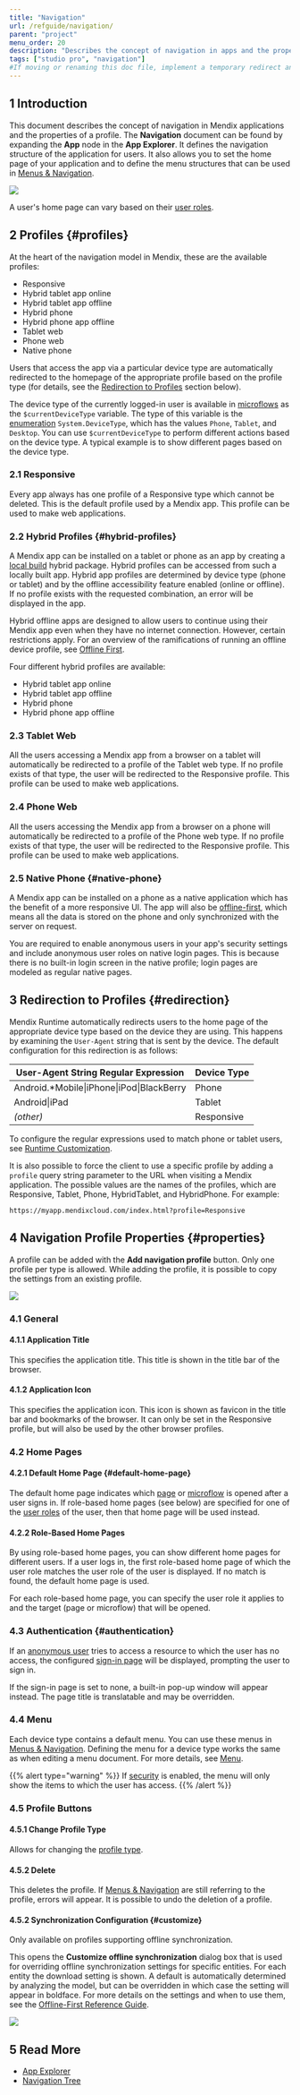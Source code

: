 ```yaml
---
title: "Navigation"
url: /refguide/navigation/
parent: "project"
menu_order: 20
description: "Describes the concept of navigation in apps and the properties of a profile."
tags: ["studio pro", "navigation"]
#If moving or renaming this doc file, implement a temporary redirect and let the respective team know they should update the URL in the product. See Mapping to Products for more details.
---
```


## 1 Introduction

This document describes the concept of navigation in Mendix applications and the properties of a profile. The **Navigation** document can be found by expanding the **App** node in the **App Explorer**. It defines the navigation structure of the application for users. It also allows you to set the home page of your application and to define the menu structures that can be used in [Menus & Navigation](menu-widgets). 

![](attachments/navigation/navigation-profile-properties.png)

A user's home page can vary based on their [user roles](user-roles).

## 2 Profiles {#profiles}

At the heart of the navigation model in Mendix, these are the available profiles:

* Responsive
* Hybrid tablet app online
* Hybrid tablet app offline
* Hybrid phone
* Hybrid phone app offline
* Tablet web
* Phone web
* Native phone

Users that access the app via a particular device type are automatically redirected to the homepage of the appropriate profile based on the profile type (for details, see the [Redirection to Profiles](#redirection) section below).

The device type of the currently logged-in user is available in [microflows](microflows) as the `$currentDeviceType` variable. The type of this variable is the [enumeration](enumerations) `System.DeviceType`, which has the values `Phone`, `Tablet`, and `Desktop`. You can use `$currentDeviceType` to perform different actions based on the device type. A typical example is to show different pages based on the device type.

### 2.1 Responsive

Every app always has one profile of a Responsive type which cannot be deleted. This is the default profile used by a Mendix app. This profile can be used to make web applications.

### 2.2 Hybrid Profiles {#hybrid-profiles}

A Mendix app can be installed on a tablet or phone as an app by creating a [local build](/howto8/mobile/build-hybrid-locally) hybrid package. Hybrid profiles can be accessed from such a locally built app. Hybrid app profiles are determined by device type (phone or tablet) and by the offline accessibility feature enabled (online or offline). If no profile exists with the requested combination, an error will be displayed in the app.

Hybrid offline apps are designed to allow users to continue using their Mendix app even when they have no internet connection. However, certain restrictions apply. For an overview of the ramifications of running an offline device profile, see [Offline First](offline-first).

Four different hybrid profiles are available:

* Hybrid tablet app online
* Hybrid tablet app offline
* Hybrid phone
* Hybrid phone app offline

### 2.3 Tablet Web

All the users accessing a Mendix app from a browser on a tablet will automatically be redirected to a profile of the Tablet web type. If no profile exists of that type, the user will be redirected to the Responsive profile. This profile can be used to make web applications.

### 2.4 Phone Web

All the users accessing the Mendix app from a browser on a phone will automatically be redirected to a profile of the Phone web type. If no profile exists of that type, the user will be redirected to the Responsive profile. This profile can be used to make web applications.

### 2.5 Native Phone {#native-phone}

A Mendix app can be installed on a phone as a native application which has the benefit of a more responsive UI. The app will also be [offline-first](offline-first), which means all the data is stored on the phone and only synchronized with the server on request.

You are required to enable anonymous users in your app's security settings and include anonymous user roles on native login pages. This is because there is no built-in login screen in the native profile; login pages are modeled as regular native pages. 

## 3 Redirection to Profiles {#redirection}

Mendix Runtime automatically redirects users to the home page of the appropriate device type based on the device they are using. This happens by examining the `User-Agent` string that is sent by the device. The default configuration for this redirection is as follows:

| User-Agent String Regular Expression | Device Type |
| --- | --- |
| Android.*Mobile&#124;iPhone&#124;iPod&#124;BlackBerry | Phone |
| Android&#124;iPad | Tablet |
| _(other)_ | Responsive |

To configure the regular expressions used to match phone or tablet users, see [Runtime Customization](custom-settings).

It is also possible to force the client to use a specific profile by adding a `profile` query string parameter to the URL when visiting a Mendix application. The possible values are the names of the profiles, which are Responsive, Tablet, Phone, HybridTablet, and HybridPhone. For example:

`https://myapp.mendixcloud.com/index.html?profile=Responsive`

## 4 Navigation Profile Properties {#properties}

A profile can be added with the **Add navigation profile** button. Only one profile per type is allowed. While adding the profile, it is possible to copy the settings from an existing profile.

![](attachments/navigation/add-navigation-profile.png)

### 4.1 General

#### 4.1.1 Application Title

This specifies the application title. This title is shown in the title bar of the browser.

#### 4.1.2 Application Icon

This specifies the application icon. This icon is shown as favicon in the title bar and bookmarks of the browser. It can only be set in the Responsive profile, but will also be used by the other browser profiles.

### 4.2 Home Pages

#### 4.2.1 Default Home Page {#default-home-page}

The default home page indicates which [page](page) or [microflow](microflow) is opened after a user signs in. If role-based home pages (see below) are specified for one of the [user roles](user-roles) of the user, then that home page will be used instead.

#### 4.2.2 Role-Based Home Pages

By using role-based home pages, you can show different home pages for different users. If a user logs in, the first role-based home page of which the user role matches the user role of the user is displayed. If no match is found, the default home page is used.

For each role-based home page, you can specify the user role it applies to and the target (page or microflow) that will be opened.

### 4.3 Authentication {#authentication}

If an [anonymous user](anonymous-users) tries to access a resource to which the user has no access, the configured [sign-in page](authentication-widgets) will be displayed, prompting the user to sign in.

If the sign-in page is set to none, a built-in pop-up window will appear instead. The page title is translatable and may be overridden.

### 4.4 Menu

Each device type contains a default menu. You can use these menus in [Menus & Navigation](menu-widgets). Defining the menu for a device type works the same as when editing a menu document. For more details, see [Menu](menu).

{{% alert type="warning" %}}
If [security](project-security) is enabled, the menu will only show the items to which the user has access.
{{% /alert %}}

### 4.5 Profile Buttons

#### 4.5.1 Change Profile Type

Allows for changing the [profile type](navigation).

#### 4.5.2 Delete

This deletes the profile. If [Menus & Navigation](menu-widgets) are still referring to the profile, errors will appear. It is possible to undo the deletion of a profile.

#### 4.5.2 Synchronization Configuration {#customize}

Only available on profiles supporting offline synchronization.

This opens the **Customize offline synchronization** dialog box that is used for overriding offline synchronization settings for specific entities. For each entity the download setting is shown. A default is automatically determined by analyzing the model, but can be overridden in which case the setting will appear in boldface. For more details on the settings and when to use them, see the [Offline-First Reference Guide](offline-first#customizable-synchronization).

![](attachments/navigation/customize-offline-synchronization.png)

## 5 Read More

* [App Explorer](project-explorer)
* [Navigation Tree](navigation-tree)
